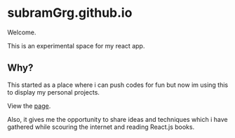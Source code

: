 # subramGrg.github.io

Welcome.

This is an experimental space for my react app.

## Why?

This started as a place where i can push codes for fun but now im using this to display my personal projects.

View the [page](https://subramgrg.github.io).

Also, it gives me the opportunity to share ideas and techniques which i have gathered while scouring the internet and reading React.js books.
